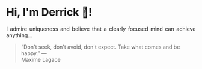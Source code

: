 # Hi, I'm Derrick 👋!
<p align="justify">I admire uniqueness and believe that a clearly focused mind can achieve anything...</p> 
<!-- #quote-start -->
<blockquote>&ldquo;Don't seek, don't avoid, don't expect. Take what comes and be happy.&rdquo; &mdash; <footer>Maxime Lagace</footer></blockquote>
<!-- #quote-end -->
